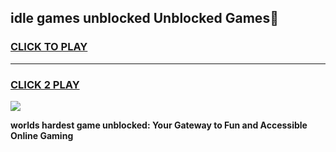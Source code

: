 
## idle games unblocked Unblocked Games👋
<h3>
<a href="https://premium.freeplayer.one?title=idle_games_unblocked&ref=16F">CLICK TO PLAY</a></h3>
<hr>

<h3>
<a href="https://premium.freeplayer.one?title=idle_games_unblocked&ref=16F">CLICK 2 PLAY</a>
  
</h3>

<a href="https://premium.freeplayer.one?title=idle_games_unblocked&ref=16F/"><img src="https://clearcache.store/games.png"></a>


**worlds hardest game unblocked: Your Gateway to Fun and Accessible Online Gaming**
